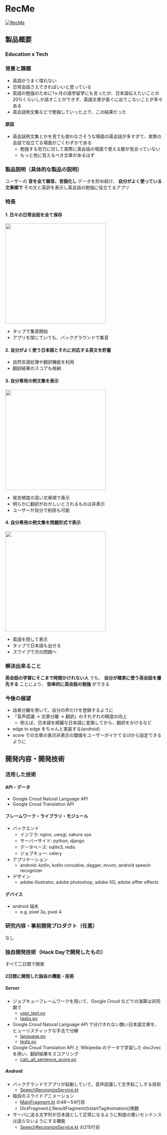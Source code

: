 # RecMe

[![RecMe](https://github.com/jphacks/TK_1905/blob/feature/yusk-develop/android/app/src/main/res/drawable/logo_horizontal.png)](https://youtu.be/7AiTSl1K27c)

## 製品概要

### Education x  Tech

### 背景と課題

- 英語がうまく喋れない
- 日常会話さえできればいいと思っている
- 英語の勉強のために1ヶ月の語学留学にも言ったが、日本語伝えたいことの20%くらいしか話すことができず、英語文章が直ぐに出てこないことが多々ある
- 英会話例文集などで勉強していった上で、この結果だった

#### 原因

- 英会話例文集とかを見ても使わなさそうな場面の英会話が多すぎて、実際の会話で役立てる場面がごくわずかである
  - 勉強する労力に対して実際に英会話の場面で使える数が見合っていない
  - もっと他に覚えるべき文章があるはず

### 製品説明（具体的な製品の説明）

ユーザーの **音を全て録音、言語化し** データを貯め続け、  **自分がよく使っている文章順で** その文と英訳を表示し英会話の勉強に役立てるアプリ

### 特長

#### 1. 日々の日常会話を全て保存

<img src="https://github.com/jphacks/TK_1905/blob/master/images/recording2.png" width="320px">

- タップで集音開始
- アプリを閉じていても、バックグラウンドで集音

#### 2. 自分がよく使う日本語とそれに対応する英文を貯蓄

- 自然言語処理や翻訳機能を利用
- 翻訳結果のスコアも格納

#### 3. 自分専用の例文集を表示

<img src="https://github.com/jphacks/TK_1905/blob/master/images/script.png" width="320px">

- 発言頻度の高い文章順で表示
- 明らかに翻訳がおかしいとされるものは非表示
- ユーザーが自分で削除も可能

#### 4. 自分専用の例文集を問題形式で表示

<img src="https://github.com/jphacks/TK_1905/blob/master/images/practice1.png" width="320px">

- 英語を隠して表示
- タップで日本語も出せる
- スワイプで次の問題へ

### 解決出来ること

**英会話の学習にそこまで時間かけれない人** でも、 **自分が確実に使う英会話を優先する** ことにより、 **効率的に英会話の勉強** ができる

### 今後の展望

- 話者分離を用いて、自分の声だけを登録するように
- 「音声認識 -> 文章分離 -> 翻訳」のそれぞれの精度の向上
  - 例えば、日本語を綺麗な日本語に変換してから、翻訳をかけるなど
- edge to edge をちゃんと実装する(android)
- score での文章の表示非表示の閾値をユーザーがイケてるUIから設定できるように

## 開発内容・開発技術

### 活用した技術

#### API・データ

* Google Croud Natural Language API
* Google Croud Translation API

#### フレームワーク・ライブラリ・モジュール

* バックエンド
  * インフラ: nginx, uwsgi, sakura vps
  * サーバーサイド: python, django
  * データベース: sqlite3, redis
  * ジョブキュー: celery
* アプリケーション
  * android: kotlin, kotlin coroutine, dagger, mvvm, android speech recognizer
* デザイン
  * adobe illustrator, adobe photoshop, adobe XD, adobe affter effects 

#### デバイス

* android 端末
  * e.g. pixel 3a, pixel 4

### 研究内容・事前開発プロダクト（任意）

なし

### 独自開発技術（Hack Dayで開発したもの）

すべて二日間で開発

#### 2日間に開発した独自の機能・技術

##### Server

- ジョブキューフレームワークを用いて、Google Croud などでの演算は非同期で
  - [user_text.py](https://github.com/jphacks/TK_1905/blob/master/server/main/views/api/user_text.py#L26)
  - [tasks.py](https://github.com/jphacks/TK_1905/blob/master/server/main/tasks.py#L8)
- Google Croud Natural Language API で分けきれない酷い日本語文章を、ヒューリスティックな手法で分解
  - [language.py](https://github.com/jphacks/TK_1905/blob/master/server/main/utils/googleutils/language.py)
  - [tests.py](https://github.com/jphacks/TK_1905/blob/master/server/main/tests.py)
- Google Croud Translation API と Wikipedia のデータで学習した doc2vec を用い、翻訳結果をスコアリング
  - [calc_all_sentence_score.py](https://github.com/jphacks/TK_1905/blob/master/server/main/management/commands/calc_all_sentence_score.py)

##### Android

- バックグランドでアプリが起動していて，音声認識して文字起こしする技術
    - [SpeechRecognizeService.kt](https://github.com/jphacks/TK_1905/blob/master/android/app/src/main/java/jp/co/myowndict/speechrecognize/SpeechRecognizeService.kt)
- 独自のスライドアニメーション
    - [MainFragment.kt](https://github.com/jphacks/TK_1905/blob/8a8d3951c83d789ce4e61f0712502312994706b3/android/app/src/main/java/jp/co/myowndict/view/main/MainFragment.kt) の46〜54行目
    - DictFragmentとResultFragmentのstartTagAnimation()関数
- サーバに送る文字列が日本語として正常になるように制度の悪いセンテンスは送らないようにする機能
    - [SpeechRecognizeService.kt](https://github.com/jphacks/TK_1905/blob/master/android/app/src/main/java/jp/co/myowndict/speechrecognize/SpeechRecognizeService.kt#L215) の215行目
